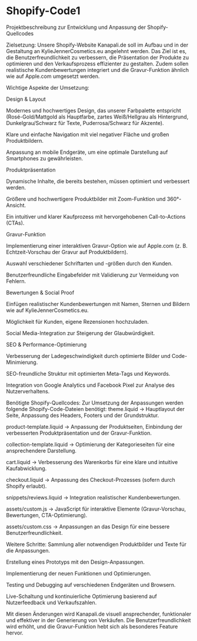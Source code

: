 # Shopify-Code1
Projektbeschreibung zur Entwicklung und Anpassung der Shopify-Quellcodes

Zielsetzung: Unsere Shopify-Website Kanapali.de soll im Aufbau und in der Gestaltung an KylieJennerCosmetics.eu angelehnt werden. Das Ziel ist es, die Benutzerfreundlichkeit zu verbessern, die Präsentation der Produkte zu optimieren und den Verkaufsprozess effizienter zu gestalten. Zudem sollen realistische Kundenbewertungen integriert und die Gravur-Funktion ähnlich wie auf Apple.com umgesetzt werden.

Wichtige Aspekte der Umsetzung:

Design & Layout

Modernes und hochwertiges Design, das unserer Farbpalette entspricht (Rosé-Gold/Mattgold als Hauptfarbe, zartes Weiß/Hellgrau als Hintergrund, Dunkelgrau/Schwarz für Texte, Puderrosa/Schwarz für Akzente).

Klare und einfache Navigation mit viel negativer Fläche und großen Produktbildern.

Anpassung an mobile Endgeräte, um eine optimale Darstellung auf Smartphones zu gewährleisten.

Produktpräsentation

Dynamische Inhalte, die bereits bestehen, müssen optimiert und verbessert werden.

Größere und hochwertigere Produktbilder mit Zoom-Funktion und 360°-Ansicht.

Ein intuitiver und klarer Kaufprozess mit hervorgehobenen Call-to-Actions (CTAs).

Gravur-Funktion

Implementierung einer interaktiven Gravur-Option wie auf Apple.com (z. B. Echtzeit-Vorschau der Gravur auf Produktbildern).

Auswahl verschiedener Schriftarten und -größen durch den Kunden.

Benutzerfreundliche Eingabefelder mit Validierung zur Vermeidung von Fehlern.

Bewertungen & Social Proof

Einfügen realistischer Kundenbewertungen mit Namen, Sternen und Bildern wie auf KylieJennerCosmetics.eu.

Möglichkeit für Kunden, eigene Rezensionen hochzuladen.

Social Media-Integration zur Steigerung der Glaubwürdigkeit.

SEO & Performance-Optimierung

Verbesserung der Ladegeschwindigkeit durch optimierte Bilder und Code-Minimierung.

SEO-freundliche Struktur mit optimierten Meta-Tags und Keywords.

Integration von Google Analytics und Facebook Pixel zur Analyse des Nutzerverhaltens.

Benötigte Shopify-Quellcodes: Zur Umsetzung der Anpassungen werden folgende Shopify-Code-Dateien benötigt:
theme.liquid → Hauptlayout der Seite, Anpassung des Headers, Footers und der Grundstruktur.

product-template.liquid → Anpassung der Produktseiten, Einbindung der verbesserten Produktpräsentation und der Gravur-Funktion.

collection-template.liquid → Optimierung der Kategorieseiten für eine ansprechendere Darstellung.

cart.liquid → Verbesserung des Warenkorbs für eine klare und intuitive Kaufabwicklung.

checkout.liquid → Anpassung des Checkout-Prozesses (sofern durch Shopify erlaubt).

snippets/reviews.liquid → Integration realistischer Kundenbewertungen.

assets/custom.js → JavaScript für interaktive Elemente (Gravur-Vorschau, Bewertungen, CTA-Optimierung).

assets/custom.css → Anpassungen an das Design für eine bessere Benutzerfreundlichkeit.

Weitere Schritte:
Sammlung aller notwendigen Produktbilder und Texte für die Anpassungen.

Erstellung eines Prototyps mit den Design-Anpassungen.

Implementierung der neuen Funktionen und Optimierungen.

Testing und Debugging auf verschiedenen Endgeräten und Browsern.

Live-Schaltung und kontinuierliche Optimierung basierend auf Nutzerfeedback und Verkaufszahlen.

Mit diesen Änderungen wird Kanapali.de visuell ansprechender, funktionaler und effektiver in der Generierung von Verkäufen. Die Benutzerfreundlichkeit wird erhöht, und die Gravur-Funktion hebt sich als besonderes Feature hervor.
